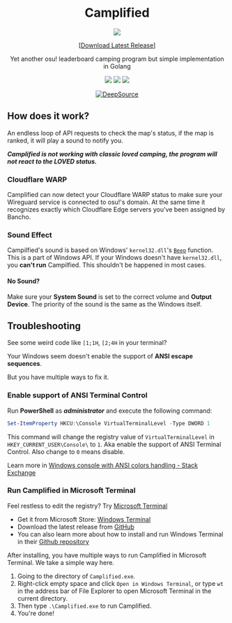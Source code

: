<h1 align="center">Camplified</h1>

<div align="center">

<img src="icon.ico"></img>

[[Download Latest Release](https://github.com/HarukaKinen/Camplified-go/releases/latest)]

Yet another osu! leaderboard camping program but simple implementation in Golang

[![](https://img.shields.io/github/go-mod/go-version/HarukaKinen/Camplified-go/master?style=for-the-badge)](https://go.dev/)
[![](https://img.shields.io/github/v/release/HarukaKinen/Camplified-go?style=for-the-badge)](https://github.com/HarukaKinen/Camplified-go/releases/latest)
[![](https://img.shields.io/github/license/HarukaKinen/Camplified-go?style=for-the-badge)](https://github.com/HarukaKinen/Camplified-go/blob/main/LICENSE)

[![DeepSource](https://app.deepsource.com/gh/HarukaKinen/Camplified-go.svg/?label=active+issues&show_trend=true&token=8SZvFbqeextkNRaPHU2ep_bV)](https://app.deepsource.com/gh/HarukaKinen/Camplified-go/?ref=repository-badge)

</div>

## How does it work?

An endless loop of API requests to check the map's status, if the map is ranked, it will play a sound to notify you.

***Camplified is not working with classic loved camping, the program will not react to the LOVED status.***

### Cloudflare WARP

Camplified can now detect your Cloudflare WARP status to make sure your Wireguard service is connected to osu!'s domain. At the same time it recognizes exactly which Cloudflare Edge servers you've been assigned by Bancho.

### Sound Effect

Campilfied's sound is based on Windows' ``kernel32.dll``'s [``Beep``](https://learn.microsoft.com/en-us/windows/win32/api/utilapiset/nf-utilapiset-beep) function. This is a part of Windows API. If your Windows doesn't have ``kernel32.dll``, you **can't run** Campilfied. This shouldn't be happened in most cases.

#### No Sound?

Make sure your **System Sound** is set to the correct volume and **Output Device**. The priority of the sound is the same as the Windows itself.

## Troubleshooting

See some weird code like ``[1;1H``, ``[2;4H`` in your terminal?

Your Windows seem doesn't enable the support of **ANSI escape sequences**.

But you have multiple ways to fix it.

### Enable support of ANSI Terminal Control

Run **PowerShell** as ***administrator*** and execute the following command:

```powershell
Set-ItemProperty HKCU:\Console VirtualTerminalLevel -Type DWORD 1
```

This command will change the registry value of ``VirtualTerminalLevel`` in ``HKEY_CURRENT_USER\Console\`` to ``1``. Aka enable the support of ANSI Terminal Control. Also change to ``0`` means disable.

Learn more in [Windows console with ANSI colors handling - Stack Exchange](https://superuser.com/a/1300251/1803960)

### Run Camplified in Microsoft Terminal

Feel restless to edit the registry? Try [Microsoft Terminal](https://github.com/microsoft/terminal)

- Get it from Microsoft Store: [Windows Terminal](https://aka.ms/terminal)
- Download the latest release from [GitHub](https://github.com/microsoft/terminal/releases/latest)
- You can also learn more about how to install and run Windows Terminal in their [Github repository](https://github.com/microsoft/terminal#installing-and-running-windows-terminal)

After installing, you have multiple ways to run Camplified in Microsoft Terminal. We take a simple way here.

1. Going to the directory of ``Camplified.exe``.
2. Right-click empty space and click ``Open in Windows Terminal``, or type ``wt`` in the address bar of File Explorer to open Microsoft Terminal in the current directory.
3. Then type ``.\Camplified.exe`` to run Camplified.
4. You're done!
